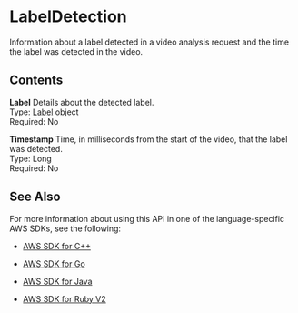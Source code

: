 # LabelDetection<a name="API_LabelDetection"></a>

Information about a label detected in a video analysis request and the time the label was detected in the video\. 

## Contents<a name="API_LabelDetection_Contents"></a>

 **Label**   <a name="rekognition-Type-LabelDetection-Label"></a>
Details about the detected label\.  
Type: [Label](API_Label.md) object  
Required: No

 **Timestamp**   <a name="rekognition-Type-LabelDetection-Timestamp"></a>
Time, in milliseconds from the start of the video, that the label was detected\.  
Type: Long  
Required: No

## See Also<a name="API_LabelDetection_SeeAlso"></a>

For more information about using this API in one of the language\-specific AWS SDKs, see the following:

+  [AWS SDK for C\+\+](http://docs.aws.amazon.com/goto/SdkForCpp/rekognition-2016-06-27/LabelDetection) 

+  [AWS SDK for Go](http://docs.aws.amazon.com/goto/SdkForGoV1/rekognition-2016-06-27/LabelDetection) 

+  [AWS SDK for Java](http://docs.aws.amazon.com/goto/SdkForJava/rekognition-2016-06-27/LabelDetection) 

+  [AWS SDK for Ruby V2](http://docs.aws.amazon.com/goto/SdkForRubyV2/rekognition-2016-06-27/LabelDetection) 